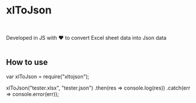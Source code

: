 <h1> xlToJson </h1>

<br />

<span> Developed in JS with ❤ to convert Excel sheet data into Json data </span>
<br />
<br />

<h2> How to use </h2>

  var xlToJson = require("xltojson");

  xlToJson("tester.xlsx", "tester.json")
  .then(res => console.log(res))
  .catch(err => console.error(err));
